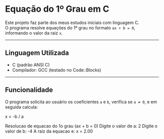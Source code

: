 # Equação do 1º Grau em C

Este projeto faz parte dos meus estudos iniciais com linguagem C.  
O programa resolve equações do 1º grau no formato `ax + b = 0`, informando o valor da raiz `x`.

---

## Linguagem Utilizada

- C (padrão ANSI C)
- Compilador: GCC (testado no Code::Blocks)

---

## Funcionalidade

O programa solicita ao usuário os coeficientes `a` e `b`, verifica se `a ≠ 0`, e em seguida calcula:

x = -b / a

Resolucao de equacao do 1o grau (ax + b = 0)
Digite o valor de a: 2
Digite o valor de b: -4
A raiz da equacao e: x = 2.00
